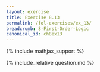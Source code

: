 ```yaml
---
layout: exercise
title: Exercise 8.13
permalink: /fol-exercises/ex_13/
breadcrumb: 8-First-Order-Logic
canonical_id: ch8ex13
---
```


{% include mathjax_support %}

<div id="hiddden">{% include_relative question.md %}</div>